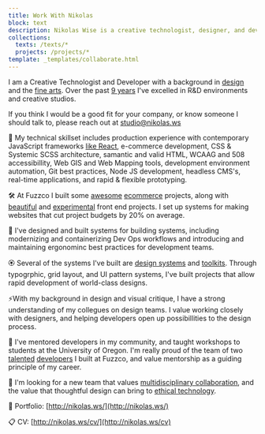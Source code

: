 ```yaml
---
title: Work With Nikolas
block: text
description: Nikolas Wise is a creative technologist, designer, and developer in Portland who specializes in design critique, systems thinking, and the interaction between classical techniques and contemporary technology.
collections:
  texts: /texts/*
  projects: /projects/*
template: _templates/collaborate.html
---
```



I am a Creative Technologist and Developer with a background in [design](http://nikolas.ws/texts/how-to-design-while-developing/) and the [fine arts](http://department.press/). Over the past [9 years](http://nikolas.ws/cv) I've excelled in R&D environments and creative studios.

If you think I would be a good fit for your company, or know someone I should talk to, please reach out at <a href="mailto:studio@nikolas.ws">studio@nikolas.ws</a>


🔮 My technical skillset includes production experience with contemporary JavaScript frameworks [like React](https://svelte.technology/), e-commerce development, CSS & Systemic SCSS architecture, samantic and valid HTML, WCAAG and 508 accessibillity, Web GIS and Web Mapping tools, development environment automation, Git best practices, Node JS development, headless CMS's, real-time applications, and rapid & flexible prototyping.

🛠️ At Fuzzco I built some [awesome](https://eastfork.com/) [ecommerce](https://hanselfrombasel.com/) projects, along with [beautiful](https://evidation.com/) and [experimental](https://tobacapital.wpengine.com/) front end projects. I set up systems for making websites that cut project budgets by 20% on average.

🚚 I've designed and built systems for building systems, including modernizing and containerizing Dev Ops workflows and introducing and maintaining ergonominc best practices for development teams.

🏵 Several of the systems I've built are [design systems]() and [toolkits](). Through typogrphic, grid layout, and UI pattern systems, I've built projects that allow rapid development of world-class designs.

⚡With my background in design and visual critique, I have a strong understanding of my collegues on design teams. I value working closely with designers, and helping developers open up possibillities to the design process.

💪 I've mentored developers in my community, and taught workshops to students at the University of Oregon. I'm really proud of the team of two [talented](http://www.daringhue.com/) [developers](http://ebanach.com/) I built at Fuzzco, and value mentorship as a guiding principle of my career.

🔭 I'm looking for a new team that values [multidisciplinary collaboration](http://nikolas.ws/texts/pixels-dont-matter/), and the value that thoughtful design can bring to [ethical technology](http://nikolas.ws/texts/soft-proof/).

💼 Portfolio: [http://nikolas.ws/](http://nikolas.ws/)

📋 CV: [http://nikolas.ws/cv/](http://nikolas.ws/cv)